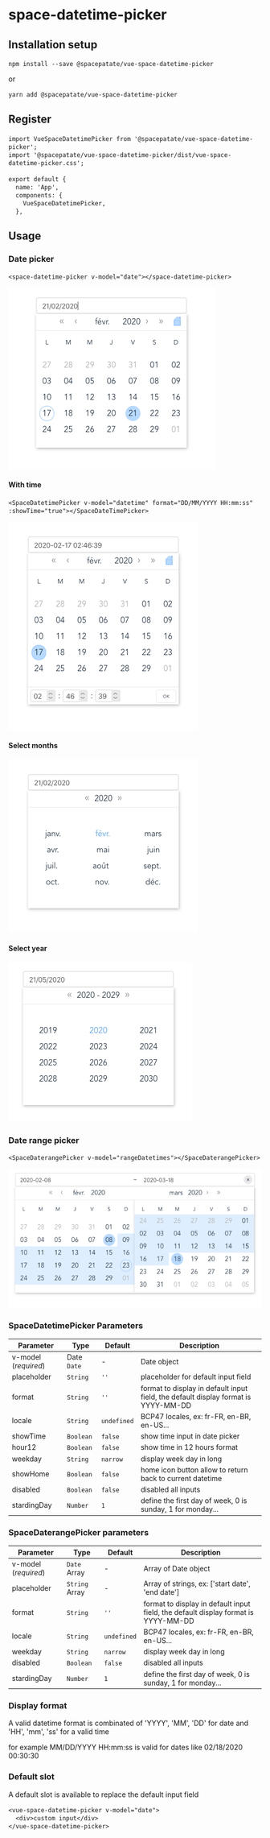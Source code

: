 # space-datetime-picker

## Installation setup
```
npm install --save @spacepatate/vue-space-datetime-picker
```
or 

```
yarn add @spacepatate/vue-space-datetime-picker
```

## Register

```
import VueSpaceDatetimePicker from '@spacepatate/vue-space-datetime-picker';
import '@spacepatate/vue-space-datetime-picker/dist/vue-space-datetime-picker.css';

export default {
  name: 'App',
  components: {
    VueSpaceDatetimePicker,
  },

```
## Usage

### Date picker

```
<space-datetime-picker v-model="date"></space-datetime-picker>
```

![minimal](cap1.png)

#### With time

```
<SpaceDatetimePicker v-model="datetime" format="DD/MM/YYYY HH:mm:ss" :showTime="true"></SpaceDateTimePicker>
```

![time select](cap3.png)


#### Select months
![month select](cap2.png)

#### Select year
![year select](cap4.png)

### Date range picker

```
<SpaceDaterangePicker v-model="rangeDatetimes"></SpaceDaterangePicker>
```
![range dates select](cap5.png)

### SpaceDatetimePicker Parameters

Parameter | Type | Default | Description
--------- | ---- | ------- | -----------
v-model (*required*) | Date `Date` | - | Date object
placeholder | `String` | `''` | placeholder for default input field
format | `String` | `''` | format to display in default input field, the default display format is YYYY-MM-DD
locale | `String` | `undefined` | BCP47 locales, ex: fr-FR, en-BR, en-US...
showTime | `Boolean` | `false` | show time input in date picker
hour12 | `Boolean` | `false` | show time in 12 hours format
weekday | `String` | `narrow` | display week day in long | short | narrow
showHome | `Boolean` | `false` | home icon button allow to return back to current datetime
disabled | `Boolean` | `false` | disabled all inputs
stardingDay | `Number` | `1` | define the first day of week, 0 is sunday, 1 for monday...

### SpaceDaterangePicker parameters

Parameter | Type | Default | Description
--------- | ---- | ------- | -----------
v-model (*required*) | `Date` Array | - | Array of Date object
placeholder | `String` Array | - | Array of strings, ex: ['start date', 'end date']
format | `String` | `''` | format to display in default input field, the default display format is YYYY-MM-DD
locale | `String` | `undefined` | BCP47 locales, ex: fr-FR, en-BR, en-US...
weekday | `String` | `narrow` | display week day in long | short | narrow
disabled | `Boolean` | `false` | disabled all inputs
stardingDay | `Number` | `1` | define the first day of week, 0 is sunday, 1 for monday...

### Display format

A valid datetime format is combinated of 'YYYY', 'MM', 'DD' for date and 'HH', 'mm', 'ss' for a valid time

for example MM/DD/YYYY HH:mm:ss is valid for dates like 02/18/2020 00:30:30

### Default slot

A default slot is available to replace the default input field

```
<vue-space-datetime-picker v-model="date">
  <div>custom input</div>
</vue-space-datetime-picker>
```
